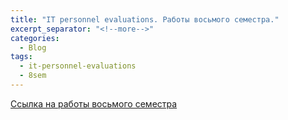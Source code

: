 ```yaml
---
title: "IT personnel evaluations. Работы восьмого семестра."
excerpt_separator: "<!--more-->"
categories:
  - Blog
tags:
  - it-personnel-evaluations
  - 8sem
---
```


[Ссылка на работы восьмого семестра](https://drive.google.com/drive/folders/1iXKy3hj24npWatjM7jTOR5EZeDj5XWiP?usp=sharing)
